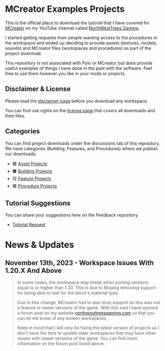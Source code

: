 # MCreator Examples Projects
This is the official place to download the tutorial that I have covered for [MCreator](https://mcreator.net/) on my YouTube channel called [NorthWestTrees Gaming](https://www.youtube.com/channel/UC8XYkALuEvGlKhza5Uyb7uQ).   
  
I started getting requests from people wanting access to the procedures in the workspace and ended up deciding to provide assets (textures, models, sounds) and MCreator files (workspaces and procedures) as part of the project download.   
  
This repository is not associated with Pylo or MCreator but does provide useful examples of things I have done in the past with the software. Feel free to use them however you like in your mods or projects.
  
## Disclaimer & License
Please read the [disclaimer page](https://github.com/MCreator-Examples/Projects/blob/main/DISCLAIMER.md) before you download any workspace.  
  
You can find use rights on the [license page](https://github.com/MCreator-Examples/Projects/blob/main/License.md) that covers all downloads and their files.

## Categories
You can find project downloads under the discussions tab of this repository.  
We have categories (Building, Features, and Procedures) where we publish our downloads.
- 🟥 [Asset Projects](https://github.com/MCreator-Examples/Projects/discussions/categories/-asset-projects)
- 🟧 [Building Projects](https://github.com/MCreator-Examples/Projects/discussions/categories/-building-projects)
- 🟨 [Feature Projects](https://github.com/MCreator-Examples/Projects/discussions/categories/-feature-projects)
- 🟩 [Procedure Projects](https://github.com/MCreator-Examples/Projects/discussions/categories/-procedure-projects)

## Tutorial Suggestions
You can share your suggestions here on the Feedback repository.
- [Tutorial Request](https://github.com/MCreator-Examples/Feedback)

# News & Updates
## November 13th, 2023 - Workspace Issues With 1.20.X And Above
> In some cases, the workspace may break when porting versions equal to or higher than 1.20. This is due to Mojang removing support for being able to test for the block's material type.   
>   
> Due to this change, MCreator had to also drop support as this was not a feature in newer versions of the game. With this said I have opened a forum post on my website [northwesttreesgaming.com](https://www.northwesttreesgaming.com/forum/mcreator/report-broken-workspaces-for-1-20-1) so that you can let me know of any broken workspaces.  
>   
> Keep in mind that I will only be fixing the latest version of projects as I don't have the time to update older workspaces that may have other issues with newer versions of the game. You can find more information on the forum post listed above.

